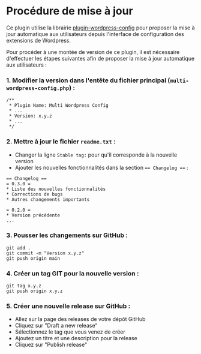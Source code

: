 # Procédure de mise à jour

Ce plugin utilise la librairie [plugin-wordpress-config](https://github.com/YahnisElsts/plugin-update-checker) pour proposer la mise à jour automatique aux utilisateurs depuis l'interface de configuration des extensions de Wordpress.

Pour procéder à une montée de version de ce plugin, il est nécessaire d'effectuer les étapes suivantes afin de proposer la mise à jour automatique aux utilisateurs :

### 1. Modifier la version dans l'entête du fichier principal (`multi-wordpress-config.php`) :
```
/**
 * Plugin Name: Multi Wordpress Config
 * ...
 * Version: x.y.z
 * ...
 */
```

### 2. Mettre à jour le fichier `readme.txt` :
* Changer la ligne `Stable tag:` pour qu'il corresponde à la nouvelle version
* Ajouter les nouvelles fonctionnalités dans la section `== Changelog ==` :
```
== Changelog ==
= 0.3.0 =
* Liste des nouvelles fonctionnalités
* Corrections de bugs
* Autres changements importants

= 0.2.0 =
* Version précédente
...
```

### 3. Pousser les changements sur GitHub :
```
git add .
git commit -m "Version x.y.z"
git push origin main
```

### 4. Créer un tag GIT pour la nouvelle version :
```
git tag x.y.z
git push origin x.y.z
```

### 5. Créer une nouvelle release sur GitHub :
* Allez sur la page des releases de votre dépôt GitHub
* Cliquez sur "Draft a new release"
* Sélectionnez le tag que vous venez de créer
* Ajoutez un titre et une description pour la release
* Cliquez sur "Publish release"
